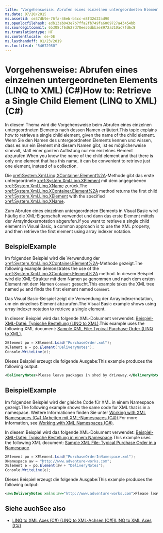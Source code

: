 ```yaml
---
title: 'Vorgehensweise: Abrufen eines einzelnen untergeordneten Elements (LINQ to XML) (C#)'
ms.date: 07/20/2015
ms.assetid: ce37db9e-76fa-46eb-b4cc-e8f32d22ad90
ms.openlocfilehash: edb13ab043e7b7ffa2fb749fa6009727a43454bb
ms.sourcegitcommit: 6b308cf6d627d78ee36dbbae8972a310ac7fd6c8
ms.translationtype: HT
ms.contentlocale: de-DE
ms.lasthandoff: 01/23/2019
ms.locfileid: "54672980"
---
```

# <a name="how-to-retrieve-a-single-child-element-linq-to-xml-c"></a><span data-ttu-id="81aa8-102">Vorgehensweise: Abrufen eines einzelnen untergeordneten Elements (LINQ to XML) (C#)</span><span class="sxs-lookup"><span data-stu-id="81aa8-102">How to: Retrieve a Single Child Element (LINQ to XML) (C#)</span></span>
<span data-ttu-id="81aa8-103">In diesem Thema wird die Vorgehensweise beim Abrufen eines einzelnen untergeordneten Elements nach dessen Namen erläutert.</span><span class="sxs-lookup"><span data-stu-id="81aa8-103">This topic explains how to retrieve a single child element, given the name of the child element.</span></span> <span data-ttu-id="81aa8-104">Wenn Sie den Namen des untergeordneten Elements kennen und wissen, dass es nur ein Element mit diesem Namen gibt, ist es möglicherweise sinnvoll, statt einer ganzen Auflistung nur ein einzelnes Element abzurufen.</span><span class="sxs-lookup"><span data-stu-id="81aa8-104">When you know the name of the child element and that there is only one element that has this name, it can be convenient to retrieve just one element, instead of a collection.</span></span>  
  
 <span data-ttu-id="81aa8-105">Die <xref:System.Xml.Linq.XContainer.Element%2A>-Methode gibt das erste untergeordnete <xref:System.Xml.Linq.XElement> mit dem angegebenen <xref:System.Xml.Linq.XName> zurück.</span><span class="sxs-lookup"><span data-stu-id="81aa8-105">The <xref:System.Xml.Linq.XContainer.Element%2A> method returns the first child <xref:System.Xml.Linq.XElement> with the specified <xref:System.Xml.Linq.XName>.</span></span>  
  
 <span data-ttu-id="81aa8-106">Zum Abrufen eines einzelnen untergeordneten Elements in Visual Basic wird häufig die XML-Eigenschaft verwendet und dann das erste Element mittels der Arrayindexernotation abgerufen.</span><span class="sxs-lookup"><span data-stu-id="81aa8-106">If you want to retrieve a single child element in Visual Basic, a common approach is to use the XML property, and then retrieve the first element using array indexer notation.</span></span>  
  
## <a name="example"></a><span data-ttu-id="81aa8-107">Beispiel</span><span class="sxs-lookup"><span data-stu-id="81aa8-107">Example</span></span>  
 <span data-ttu-id="81aa8-108">Im folgenden Beispiel wird die Verwendung der <xref:System.Xml.Linq.XContainer.Element%2A>-Methode gezeigt.</span><span class="sxs-lookup"><span data-stu-id="81aa8-108">The following example demonstrates the use of the <xref:System.Xml.Linq.XContainer.Element%2A> method.</span></span> <span data-ttu-id="81aa8-109">In diesem Beispiel wird die XML-Struktur mit dem Namen `po` genommen und nach dem ersten Element mit dem Namen `Comment` gesucht.</span><span class="sxs-lookup"><span data-stu-id="81aa8-109">This example takes the XML tree named `po` and finds the first element named `Comment`.</span></span>  
  
 <span data-ttu-id="81aa8-110">Das Visual Basic-Beispiel zeigt die Verwendung der Arrayindexernotation, um ein einzelnes Element abzurufen.</span><span class="sxs-lookup"><span data-stu-id="81aa8-110">The Visual Basic example shows using array indexer notation to retrieve a single element.</span></span>  
  
 <span data-ttu-id="81aa8-111">In diesem Beispiel wird das folgende XML-Dokument verwendet: [Beispiel-XML-Datei: Typische Bestellung (LINQ to XML)](../../../../csharp/programming-guide/concepts/linq/sample-xml-file-typical-purchase-order-linq-to-xml-1.md).</span><span class="sxs-lookup"><span data-stu-id="81aa8-111">This example uses the following XML document: [Sample XML File: Typical Purchase Order (LINQ to XML)](../../../../csharp/programming-guide/concepts/linq/sample-xml-file-typical-purchase-order-linq-to-xml-1.md).</span></span>  
  
```csharp  
XElement po = XElement.Load("PurchaseOrder.xml");  
XElement e = po.Element("DeliveryNotes");  
Console.WriteLine(e);  
```  
  
 <span data-ttu-id="81aa8-112">Dieses Beispiel erzeugt die folgende Ausgabe:</span><span class="sxs-lookup"><span data-stu-id="81aa8-112">This example produces the following output:</span></span>  
  
```xml  
<DeliveryNotes>Please leave packages in shed by driveway.</DeliveryNotes>  
```  
  
## <a name="example"></a><span data-ttu-id="81aa8-113">Beispiel</span><span class="sxs-lookup"><span data-stu-id="81aa8-113">Example</span></span>  
 <span data-ttu-id="81aa8-114">Im folgenden Beispiel wird der gleiche Code für XML in einem Namespace gezeigt.</span><span class="sxs-lookup"><span data-stu-id="81aa8-114">The following example shows the same code for XML that is in a namespace.</span></span> <span data-ttu-id="81aa8-115">Weitere Informationen finden Sie unter [Working with XML Namespaces (C#) (Arbeiten mit XML-Namespaces (C#))](../../../../csharp/programming-guide/concepts/linq/working-with-xml-namespaces.md).</span><span class="sxs-lookup"><span data-stu-id="81aa8-115">For more information, see [Working with XML Namespaces (C#)](../../../../csharp/programming-guide/concepts/linq/working-with-xml-namespaces.md).</span></span>  
  
 <span data-ttu-id="81aa8-116">In diesem Beispiel wird das folgende XML-Dokument verwendet: [Beispiel-XML-Datei: Typische Bestellung in einem Namespace](../../../../csharp/programming-guide/concepts/linq/sample-xml-file-typical-purchase-order-in-a-namespace.md).</span><span class="sxs-lookup"><span data-stu-id="81aa8-116">This example uses the following XML document: [Sample XML File: Typical Purchase Order in a Namespace](../../../../csharp/programming-guide/concepts/linq/sample-xml-file-typical-purchase-order-in-a-namespace.md).</span></span>  
  
```csharp  
XElement po = XElement.Load("PurchaseOrderInNamespace.xml");  
XNamespace aw = "http://www.adventure-works.com";  
XElement e = po.Element(aw + "DeliveryNotes");  
Console.WriteLine(e);  
```  
  
 <span data-ttu-id="81aa8-117">Dieses Beispiel erzeugt die folgende Ausgabe:</span><span class="sxs-lookup"><span data-stu-id="81aa8-117">This example produces the following output:</span></span>  
  
```xml  
<aw:DeliveryNotes xmlns:aw="http://www.adventure-works.com">Please leave packages in shed by driveway.</aw:DeliveryNotes>  
```  
  
## <a name="see-also"></a><span data-ttu-id="81aa8-118">Siehe auch</span><span class="sxs-lookup"><span data-stu-id="81aa8-118">See also</span></span>

- [<span data-ttu-id="81aa8-119">LINQ to XML Axes (C#) (LINQ to XML-Achsen (C#))</span><span class="sxs-lookup"><span data-stu-id="81aa8-119">LINQ to XML Axes (C#)</span></span>](../../../../csharp/programming-guide/concepts/linq/linq-to-xml-axes.md)
